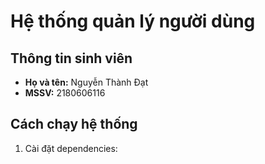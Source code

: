 # Hệ thống quản lý người dùng

## Thông tin sinh viên
- **Họ và tên:** Nguyễn Thành Đạt
- **MSSV:** 2180606116

## Cách chạy hệ thống
1. Cài đặt dependencies:
